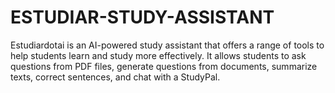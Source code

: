 # ESTUDIAR-STUDY-ASSISTANT
Estudiardotai is an AI-powered study assistant that offers a range of tools to help students learn and study more effectively. It allows students to ask questions from PDF files, generate questions from documents, summarize texts, correct sentences, and chat with a StudyPal.
